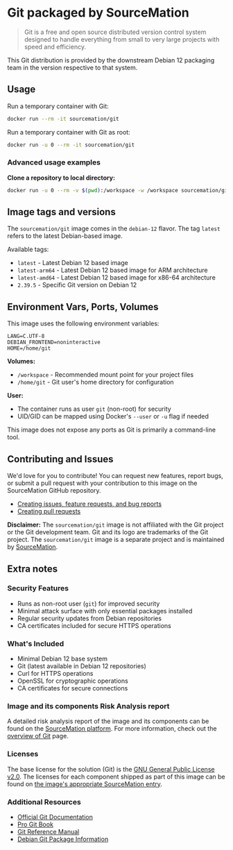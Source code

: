 # Git packaged by SourceMation

> Git is a free and open source distributed version control system designed to handle everything from small to very large projects with speed and efficiency.

This Git distribution is provided by the downstream Debian 12 packaging team in the version respective to that system.

## Usage

Run a temporary container with Git:

```bash
docker run --rm -it sourcemation/git
```

Run a temporary container with Git as root:

```bash
docker run -u 0 --rm -it sourcemation/git
```

### Advanced usage examples

**Clone a repository to local directory:**
```bash
docker run -u 0 --rm -v $(pwd):/workspace -w /workspace sourcemation/git git clone https://github.com/SourceMation/images.git
```

## Image tags and versions

The `sourcemation/git` image comes in the `debian-12` flavor. The tag `latest` refers to the latest Debian-based image.

Available tags:
- `latest` - Latest Debian 12 based image
- `latest-arm64` - Latest Debian 12 based image for ARM architecture
- `latest-amd64` - Latest Debian 12 based image for x86-64 architecture
- `2.39.5` - Specific Git version on Debian 12

## Environment Vars, Ports, Volumes

This image uses the following environment variables:

```
LANG=C.UTF-8
DEBIAN_FRONTEND=noninteractive 
HOME=/home/git
```

**Volumes:**
- `/workspace` - Recommended mount point for your project files
- `/home/git` - Git user's home directory for configuration

**User:**
- The container runs as user `git` (non-root) for security
- UID/GID can be mapped using Docker's `--user` or `-u` flag if needed

This image does not expose any ports as Git is primarily a command-line tool.

## Contributing and Issues

We'd love for you to contribute! You can request new features, report bugs, or submit a pull request with your contribution to this image on the SourceMation GitHub repository.

- [Creating issues, feature requests, and bug reports](https://github.com/SourceMation/images/issues/new/choose)
- [Creating pull requests](https://github.com/SourceMation/images/compare)

**Disclaimer:** The `sourcemation/git` image is not affiliated with the Git project or the Git development team. Git and its logo are trademarks of the Git project. The `sourcemation/git` image is a separate project and is maintained by [SourceMation](https://sourcemation.com).

## Extra notes

### Security Features

- Runs as non-root user (`git`) for improved security
- Minimal attack surface with only essential packages installed
- Regular security updates from Debian repositories
- CA certificates included for secure HTTPS operations

### What's Included

- Minimal Debian 12 base system
- Git (latest available in Debian 12 repositories)
- Curl for HTTPS operations
- OpenSSL for cryptographic operations
- CA certificates for secure connections

### Image and its components Risk Analysis report

A detailed risk analysis report of the image and its components can be found on the [SourceMation platform](https://sourcemation.com/images/git).
For more information, check out the [overview of Git](https://git-scm.com) page.

### Licenses

The base license for the solution (Git) is the [GNU General Public License v2.0](https://github.com/git/git/blob/master/COPYING). The licenses for each component shipped as part of this image can be found on [the image's appropriate SourceMation entry](https://sourcemation.com/images/git).

### Additional Resources

- [Official Git Documentation](https://git-scm.com/doc)
- [Pro Git Book](https://git-scm.com/book)
- [Git Reference Manual](https://git-scm.com/docs)
- [Debian Git Package Information](https://packages.debian.org/bookworm/git)